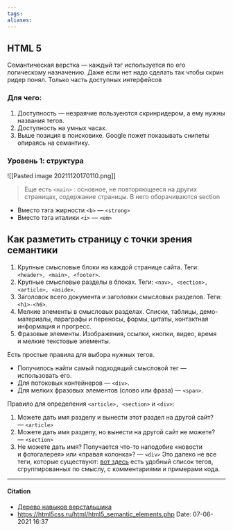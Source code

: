 ```yaml
---
tags: 
aliases: 
---
```

## HTML 5
Семантическая верстка — каждый тэг используется по его логическому назначению. Даже если нет надо сделать так чтобы скрин ридер понял. Только часть доступных интерфейсов

### Для чего:
1. Доступность — незраячие пользуеются скринридером, а ему нужны названия тегов. 
2. Доступность на умных часах.
3. Выше позиция в поисковике.  Google пожет показывать снипеты опираясь на семантику. 

### Уровень 1: структура
![[Pasted image 20211120170110.png]]
> Еще есть `<main>` : основное, не повторяющееся на других страницах, содержание страницы.  В него оборачиваются section
- Вместо тэга жирности `<b>` — `<strong>`
- Вместо тэга италики `<i>` — `<em>`

## Как разметить страницу с точки зрения семантики
1.  Крупные смысловые блоки на каждой странице сайта. Теги: `<header>, <main>, <footer>`.
2.  Крупные смысловые разделы в блоках. Теги: `<nav>, <section>, <article>, <aside>`.
3.  Заголовок всего документа и заголовки смысловых разделов. Теги: `<h1>-<h6>`.
4.  Мелкие элементы в смысловых разделах. Списки, таблицы, демо-материалы, параграфы и переносы, формы, цитаты, контактная информация и прогресс.
5.  Фразовые элементы. Изображения, ссылки, кнопки, видео, время и мелкие текстовые элементы.

Есть простые правила для выбора нужных тегов.
-   Получилось найти самый подходящий смысловой тег — использовать его.
-   Для потоковых контейнеров — `<div>`.
-   Для мелких фразовых элементов (слово или фраза) — `<span>`.

Правило для определения `<article>, <section>` и `<div>`:

1.  Можете дать имя разделу и вынести этот раздел на другой сайт? — `<article>`
2.  Можете дать имя разделу, но вынести на другой сайт не можете? — `<section>`
3.  Не можете дать имя? Получается что-то наподобие «новости и фотогалерея» или «правая колонка»? — `<div>`
Это далеко не все теги, которые существуют: [вот здесь](http://html5doctor.com/#glossary) есть удобный список тегов, сгруппированных по смыслу, с комментариями и примерами кода.

---
#### Citation 
- [Дерево навыков верстальщика](https://htmlacademy.ru/skills/skills-tree)
- https://html5css.ru/html/html5_semantic_elements.php
Date: 07-06-2021 16:37

